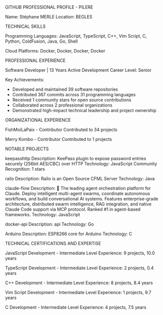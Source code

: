 GITHUB PROFESSIONAL PROFILE - PILERE

Name: Stéphane MERLE
Location: BEGLES

TECHNICAL SKILLS

Programming Languages: JavaScript, TypeScript, C++, Vim Script, C, Python, ColdFusion, Java, Go, Shell

Cloud Platforms: Docker, Docker, Docker, Docker

PROFESSIONAL EXPERIENCE

Software Developer | 13 Years Active Development
Career Level: Senior

Key Achievements:
- Developed and maintained 39 software repositories
- Contributed 367 commits across 31 programming languages
- Received 1 community stars for open source contributions
- Collaborated across 2 professional organizations
- Demonstrated high-impact technical leadership and project ownership

ORGANIZATIONAL EXPERIENCE

FishMoiLaPaix - Contributor
Contributed to 34 projects

Merry Kombo - Contributor
Contributed to 1 projects

NOTABLE PROJECTS

keepasshttp
Description: KeePass plugin to expose password entries securely (256bit AES/CBC) over HTTP
Technology: JavaScript
Community Recognition: 1 stars

railo
Description: Railo is an Open Source CFML Server
Technology: Java

claude-flow
Description: 🌊 The leading agent orchestration platform for Claude. Deploy intelligent multi-agent swarms, coordinate autonomous workflows, and build conversational AI systems. Features    enterprise-grade architecture, distributed swarm intelligence, RAG integration, and native Claude Code support via MCP protocol. Ranked #1 in agent-based frameworks.
Technology: JavaScript

docker-api
Description: api
Technology: Go

Arduino
Description: ESP8266 core for Arduino
Technology: C

TECHNICAL CERTIFICATIONS AND EXPERTISE

JavaScript Development - Intermediate Level
Experience: 9 projects, 10.0 years

TypeScript Development - Intermediate Level
Experience: 2 projects, 0.4 years

C++ Development - Intermediate Level
Experience: 8 projects, 8.4 years

Vim Script Development - Intermediate Level
Experience: 1 projects, 9.7 years

C Development - Intermediate Level
Experience: 4 projects, 7.5 years

